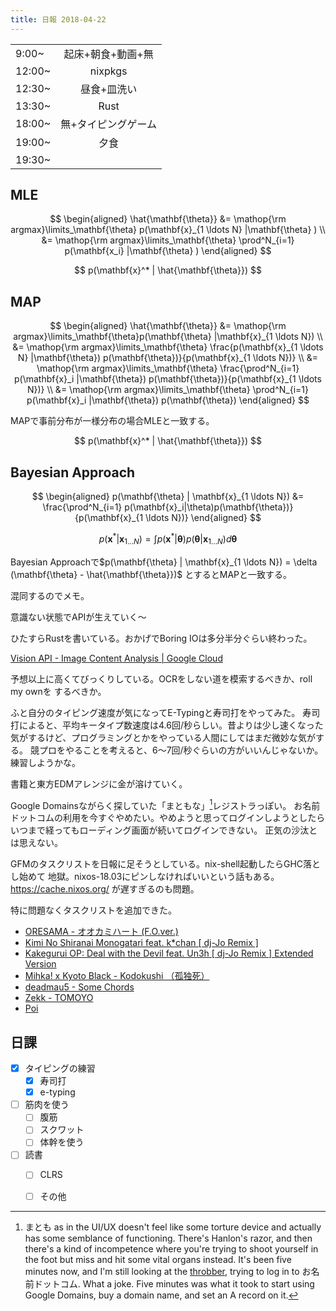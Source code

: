 ```yaml
---
title: 日報 2018-04-22
---
```


|||
|:-|:-:|
|9:00~|起床+朝食+動画+無|
|12:00~|nixpkgs|
|12:30~|昼食+皿洗い|
|13:30~|Rust|
|18:00~|無+タイピングゲーム|
|19:00~|夕食|
|19:30~||

## MLE

$$
\begin{aligned}
\hat{\mathbf{\theta}}
&= \mathop{\rm argmax}\limits_\mathbf{\theta} p(\mathbf{x}_{1 \ldots N} |\mathbf{\theta} ) \\
&= \mathop{\rm argmax}\limits_\mathbf{\theta} \prod^N_{i=1} p(\mathbf{x_i} |\mathbf{\theta} )
\end{aligned}
$$

$$
p(\mathbf{x}^* | \hat{\mathbf{\theta}})
$$

## MAP

$$
\begin{aligned}
\hat{\mathbf{\theta}}
&= \mathop{\rm argmax}\limits_\mathbf{\theta}p(\mathbf{\theta} |\mathbf{x}_{1 \ldots N}) \\
&= \mathop{\rm argmax}\limits_\mathbf{\theta} \frac{p(\mathbf{x}_{1 \ldots N} |\mathbf{\theta}) p(\mathbf{\theta})}{p(\mathbf{x}_{1 \ldots N})} \\
&= \mathop{\rm argmax}\limits_\mathbf{\theta} \frac{\prod^N_{i=1} p(\mathbf{x}_i |\mathbf{\theta}) p(\mathbf{\theta})}{p(\mathbf{x}_{1 \ldots N})} \\
&= \mathop{\rm argmax}\limits_\mathbf{\theta} \prod^N_{i=1} p(\mathbf{x}_i |\mathbf{\theta}) p(\mathbf{\theta})
\end{aligned}
$$

MAPで事前分布が一様分布の場合MLEと一致する。

$$
p(\mathbf{x}^* | \hat{\mathbf{\theta}})
$$

## Bayesian Approach

$$
\begin{aligned}
p(\mathbf{\theta} | \mathbf{x}_{1 \ldots N})
&= \frac{\prod^N_{i=1} p(\mathbf{x}_i|\theta)p(\mathbf{\theta})}{p(\mathbf{x}_{1 \ldots N})}
\end{aligned}
$$

$$
p(\mathbf{x}^* | \mathbf{x}_{1 \ldots N}) = \int p(\mathbf{x}^* | \mathbf{\theta}) p(\mathbf{\theta} | \mathbf{x}_{1 \ldots N}) d\mathbf{\theta}
$$

Bayesian Approachで$p(\mathbf{\theta} | \mathbf{x}_{1 \ldots N}) = \delta (\mathbf{\theta} - \hat{\mathbf{\theta}})$
とするとMAPと一致する。

混同するのでメモ。

意識ない状態でAPIが生えていく〜

ひたすらRustを書いている。おかげでBoring IOは多分半分ぐらい終わった。

[Vision API - Image Content Analysis  |  Google Cloud](https://cloud.google.com/vision/)

予想以上に高くてびっくりしている。OCRをしない道を模索するべきか、roll my ownを
するべきか。

ふと自分のタイピング速度が気になってE-Typingと寿司打をやってみた。
寿司打によると、平均キータイプ数速度は4.6回/秒らしい。昔よりは少し速くなった
気がするけど、プログラミングとかをやっている人間にしてはまだ微妙な気がする。
競プロをやることを考えると、6〜7回/秒ぐらいの方がいいんじゃないか。
練習しようかな。

書籍と東方EDMアレンジに金が溶けていく。

Google Domainsながらく探していた「まともな」[^matomo]レジストラっぽい。
お名前ドットコムの利用を今すぐやめたい。やめようと思ってログインしようとしたら
いつまで経ってもローディング画面が続いてログインできない。
正気の沙汰とは思えない。

[^matomo]: まとも as in the UI/UX doesn't feel like some torture device and
actually has some semblance of functioning. There's Hanlon's razor, and then
there's a kind of incompetence where you're trying to shoot yourself in the
foot but miss and hit some vital organs instead. It's been five minutes now, and
I'm still looking at the [throbber](https://en.wikipedia.org/wiki/Throbber),
trying to log in to お名前ドットコム. What a joke. Five minutes was what it took
to start using Google Domains, buy a domain name, and set an A record on it.

GFMのタスクリストを日報に足そうとしている。nix-shell起動したらGHC落とし始めて
地獄。nixos-18.03にピンしなければいいという話もある。<https://cache.nixos.org/>
が遅すぎるのも問題。

特に問題なくタスクリストを追加できた。

- [ORESAMA - オオカミハート (F.O.ver.)](https://www.youtube.com/watch?v=PwAgOqNvFGA)
- [Kimi No Shiranai Monogatari feat. k*chan [ dj-Jo Remix ]](https://www.youtube.com/watch?v=dbck4uZ8v88)
- [Kakegurui OP: Deal with the Devil feat. Un3h [ dj-Jo Remix ] Extended Version](https://www.youtube.com/watch?v=JwhrJQ8wq8U)
- [Mihka! x Kyoto Black - Kodokushi （孤独死）](https://soundcloud.com/mihkamusic/mihka-x-the-end-kodokushi-1)
- [deadmau5 - Some Chords](https://www.youtube.com/watch?v=MEQMkzjcLEA)
- [Zekk - TOMOYO](https://soundcloud.com/zekk-doujin/zekk-tomoyo)
- [Poi](https://soundcloud.com/geoxor_official/poi)

## 日課

- [x] タイピングの練習
	+ [x] 寿司打
	+ [x] e-typing
- [ ] 筋肉を使う
	+ [ ] 腹筋
	+ [ ] スクワット
	+ [ ] 体幹を使う
- [ ] 読書
	+ [ ] CLRS
	+ [ ] その他

